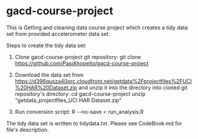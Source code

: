 gacd-course-project
===================

This is Getting and cleaning data course project which creates a tidy
data set from provided accelerometer data set.

Steps to create the tidy data set:

1. Clone gacd-course-project git repository:
	git clone https://github.com/PasiAhopelto/gacd-course-project

2. Download the data set from https://d396qusza40orc.cloudfront.net/getdata%2Fprojectfiles%2FUCI%20HAR%20Dataset.zip
   and unzip it into the directory into cloned git repository's directory:
	cd gacd-course-project
	unzip "getdata_projectfiles_UCI HAR Dataset.zip"

3. Run conversion script:
	R --no-save < run_analysis.R

The tidy data set is written to tidydata.txt. Please see CodeBook.md for file's description.
